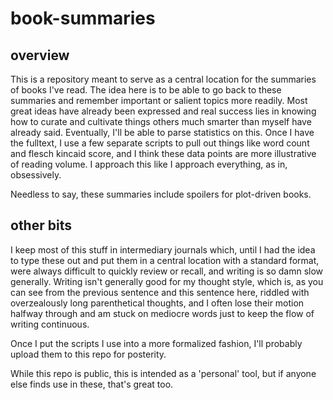 # book-summaries

## overview
This is a repository meant to serve as a central location for the summaries of books I've read. The idea here is to be able to go back to these summaries and remember important or salient topics more readily. Most great ideas have already been expressed and real success lies in knowing how to curate and cultivate things others much smarter than myself have already said. Eventually, I'll be able to parse statistics on this. Once I have the fulltext, I use a few separate scripts to pull out things like word count and flesch kincaid score, and I think these data points are more illustrative of reading volume. I approach this like I approach everything, as in, obsessively.

Needless to say, these summaries include spoilers for plot-driven books.

## other bits
I keep most of this stuff in intermediary journals which, until I had the idea to type these out and put them in a central location with a standard format, were always difficult to quickly review or recall, and writing is so damn slow generally. Writing isn't generally good for my thought style, which is, as you can see from the previous sentence and this sentence here, riddled with overzealously long parenthetical thoughts, and I often lose their motion halfway through and am stuck on mediocre words just to keep the flow of writing continuous.

Once I put the scripts I use into a more formalized fashion, I'll probably upload them to this repo for posterity.

While this repo is public, this is intended as a 'personal' tool, but if anyone else finds use in these, that's great too.
